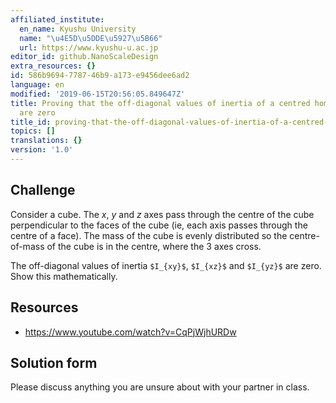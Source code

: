 ```yaml
---
affiliated_institute:
  en_name: Kyushu University
  name: "\u4E5D\u5DDE\u5927\u5B66"
  url: https://www.kyushu-u.ac.jp
editor_id: github.NanoScaleDesign
extra_resources: {}
id: 586b9694-7787-46b9-a173-e9456dee6ad2
language: en
modified: '2019-06-15T20:56:05.849647Z'
title: Proving that the off-diagonal values of inertia of a centred homogeneous cube
  are zero
title_id: proving-that-the-off-diagonal-values-of-inertia-of-a-centred-homogeneous-cube-are-zero
topics: []
translations: {}
version: '1.0'
---
```


## Challenge
Consider a cube. The *x*, *y* and *z* axes pass through the centre of the cube perpendicular to the faces of the cube (ie, each axis passes through the centre of a face). The mass of the cube is evenly distributed so the centre-of-mass of the cube is in the centre, where the 3 axes cross.

The off-diagonal values of inertia `$I_{xy}$`, `$I_{xz}$` and `$I_{yz}$` are zero. Show this mathematically.

## Resources
- https://www.youtube.com/watch?v=CqPjWjhURDw


## Solution form
Please discuss anything you are unsure about with your partner in class.
